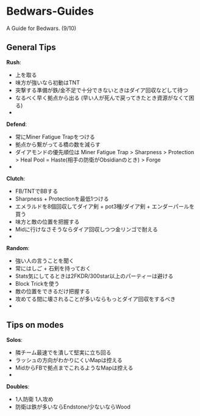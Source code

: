 # Bedwars-Guides
A Guide for Bedwars. (9/10)

## General Tips

__Rush__:
- 上を取る
- 味方が強いなら初動はTNT
- 突撃する準備が鉄/金不足で十分できないときはダイア回収などして待つ
- なるべく早く拠点から出る (早い人が死んで戻ってきたとき資源がなくて困る)
-

__Defend__:
- 常にMiner Fatigue Trapをつける
- 拠点から繋がってる橋の数を減らす
- ダイアモンドの優先順位は Miner Fatigue Trap > Sharpness > Protection > Heal Pool = Haste(相手の防衛がObsidianのとき) > Forge
-

__Clutch__: 
- FB/TNTでBBする
- Sharpness + Protectionを最低1つける
- エメラルドを8個回収してダイア剣 + pot3種/ダイア剣 + エンダーパールを買う
- 味方と敵の位置を把握する
- Midに行けなさそうならダイア回収しつつ金リンゴで耐える
-

__Random__:
- 強い人の言うことを聞く
- 常にはしご + 石剣を持っておく
- Stats気にしてるときは2FKDR/300star以上のパーティーは避ける
- Block Trickを使う
- 敵の位置をできるだけ把握する
- 攻めてる間に壊されることが多いならもっとダイア回収をするべき
- 

## Tips on modes

__Solos__:
- 隣チーム最速でを潰して堅実に立ち回る
- ラッシュの方向がわかりにくいMapは控える
- MidからFBで拠点までこれるようなMapは控える
- 

__Doubles__:
- 1人防衛 1人攻め
- 防衛は鉄が多いならEndstone/少ないならWood
